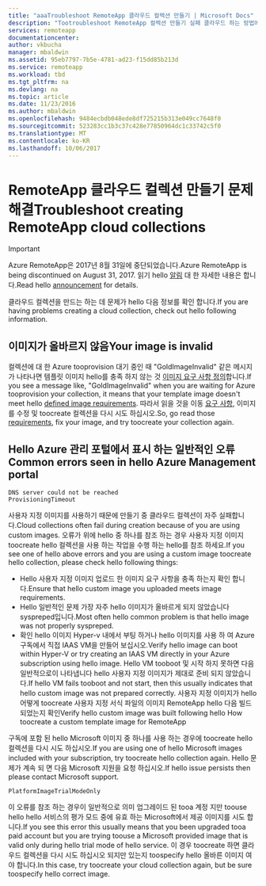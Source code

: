```yaml
---
title: "aaaTroubleshoot RemoteApp 클라우드 컬렉션 만들기 | Microsoft Docs"
description: "Tootroubleshoot RemoteApp 컬렉션 만들기 실패 클라우드 하는 방법에 대해 알아봅니다"
services: remoteapp
documentationcenter: 
author: vkbucha
manager: mbaldwin
ms.assetid: 95eb7797-7b5e-4781-ad23-f15dd85b213d
ms.service: remoteapp
ms.workload: tbd
ms.tgt_pltfrm: na
ms.devlang: na
ms.topic: article
ms.date: 11/23/2016
ms.author: mbaldwin
ms.openlocfilehash: 9484ecbdb048ede8df725215b313e049cc7648f0
ms.sourcegitcommit: 523283cc1b3c37c428e77850964dc1c33742c5f0
ms.translationtype: MT
ms.contentlocale: ko-KR
ms.lasthandoff: 10/06/2017
---
```

# <a name="troubleshoot-creating-remoteapp-cloud-collections"></a><span data-ttu-id="4fe15-103">RemoteApp 클라우드 컬렉션 만들기 문제 해결</span><span class="sxs-lookup"><span data-stu-id="4fe15-103">Troubleshoot creating RemoteApp cloud collections</span></span>
> [!IMPORTANT]
> <span data-ttu-id="4fe15-104">Azure RemoteApp은 2017년 8월 31일에 중단되었습니다.</span><span class="sxs-lookup"><span data-stu-id="4fe15-104">Azure RemoteApp is being discontinued on August 31, 2017.</span></span> <span data-ttu-id="4fe15-105">읽기 hello [알림](https://go.microsoft.com/fwlink/?linkid=821148) 대 한 자세한 내용은 합니다.</span><span class="sxs-lookup"><span data-stu-id="4fe15-105">Read hello [announcement](https://go.microsoft.com/fwlink/?linkid=821148) for details.</span></span>
> 
> 

<span data-ttu-id="4fe15-106">클라우드 컬렉션을 만드는 하는 데 문제가 hello 다음 정보를 확인 합니다.</span><span class="sxs-lookup"><span data-stu-id="4fe15-106">If you are having problems creating a cloud collection, check out hello following information.</span></span>

## <a name="your-image-is-invalid"></a><span data-ttu-id="4fe15-107">이미지가 올바르지 않음</span><span class="sxs-lookup"><span data-stu-id="4fe15-107">Your image is invalid</span></span>
<span data-ttu-id="4fe15-108">컬렉션에 대 한 Azure tooprovision 대기 중인 때 "GoldImageInvalid" 같은 메시지가 나타나면 템플릿 이미지 hello를 충족 하지 않는 것 [이미지 요구 사항 정의](remoteapp-imagereqs.md)합니다.</span><span class="sxs-lookup"><span data-stu-id="4fe15-108">If you see a message like, "GoldImageInvalid" when you are waiting for Azure tooprovision your collection, it means that your template image doesn't meet hello [defined image requirements](remoteapp-imagereqs.md).</span></span> <span data-ttu-id="4fe15-109">따라서 읽을 것을 이동 [요구 사항](remoteapp-imagereqs.md), 이미지를 수정 및 toocreate 컬렉션을 다시 시도 하십시오.</span><span class="sxs-lookup"><span data-stu-id="4fe15-109">So, go read those [requirements](remoteapp-imagereqs.md), fix your image, and try toocreate your collection again.</span></span>

## <a name="common-errors-seen-in-hello-azure-management-portal"></a><span data-ttu-id="4fe15-110">Hello Azure 관리 포털에서 표시 하는 일반적인 오류</span><span class="sxs-lookup"><span data-stu-id="4fe15-110">Common errors seen in hello Azure Management portal</span></span>
    DNS server could not be reached
    ProvisioningTimeout

<span data-ttu-id="4fe15-111">사용자 지정 이미지를 사용하기 때문에 만들기 중 클라우드 컬렉션이 자주 실패합니다.</span><span class="sxs-lookup"><span data-stu-id="4fe15-111">Cloud collections often fail during creation because of you are using custom images.</span></span>  <span data-ttu-id="4fe15-112">오류가 위에 hello 중 하나를 참조 하는 경우 사용자 지정 이미지 toocreate hello 컬렉션을 사용 하는 작업을 수행 하는 hello를 참조 하세요.</span><span class="sxs-lookup"><span data-stu-id="4fe15-112">If you see one of hello above errors and you are using a custom image toocreate hello collection, please check hello following things:</span></span>

* <span data-ttu-id="4fe15-113">Hello 사용자 지정 이미지 업로드 한 이미지 요구 사항을 충족 하는지 확인 합니다.</span><span class="sxs-lookup"><span data-stu-id="4fe15-113">Ensure that hello custom image you uploaded meets image requirements.</span></span>
* <span data-ttu-id="4fe15-114">Hello 일반적인 문제 가장 자주 hello 이미지가 올바르게 되지 않았습니다 syspreped입니다.</span><span class="sxs-lookup"><span data-stu-id="4fe15-114">Most often hello common problem is that hello image was not properly syspreped.</span></span>  
* <span data-ttu-id="4fe15-115">확인 hello 이미지 Hyper-v 내에서 부팅 하거나 hello 이미지를 사용 하 여 Azure 구독에서 직접 IAAS VM을 만들어 보십시오.</span><span class="sxs-lookup"><span data-stu-id="4fe15-115">Verify hello image can boot within Hyper-V or try creating an IAAS VM directly in your Azure subscription using hello image.</span></span> <span data-ttu-id="4fe15-116">Hello VM tooboot 및 시작 하지 못하면 다음 일반적으로이 나타냅니다 hello 사용자 지정 이미지가 제대로 준비 되지 않았습니다.</span><span class="sxs-lookup"><span data-stu-id="4fe15-116">If hello VM fails tooboot and not start, then this usually indicates that hello custom image was not prepared correctly.</span></span>  <span data-ttu-id="4fe15-117">사용자 지정 이미지가 hello 어떻게 toocreate 사용자 지정 서식 파일의 이미지 RemoteApp hello 다음 빌드 되었는지 확인</span><span class="sxs-lookup"><span data-stu-id="4fe15-117">Verify hello custom image was built following hello How toocreate a custom template image for RemoteApp</span></span>

<span data-ttu-id="4fe15-118">구독에 포함 된 hello Microsoft 이미지 중 하나를 사용 하는 경우에 toocreate hello 컬렉션을 다시 시도 하십시오.</span><span class="sxs-lookup"><span data-stu-id="4fe15-118">If you are using one of hello Microsoft images included with your subscription, try toocreate hello collection again.</span></span> <span data-ttu-id="4fe15-119">Hello 문제가 계속 되 면 다음 Microsoft 지원을 요청 하십시오.</span><span class="sxs-lookup"><span data-stu-id="4fe15-119">If hello issue persists then please contact Microsoft support.</span></span>

    PlatformImageTrialModeOnly

<span data-ttu-id="4fe15-120">이 오류를 참조 하는 경우이 일반적으로 의미 업그레이드 된 tooa 계정 지만 toouse hello hello 서비스의 평가 모드 중에 유효 하는 Microsoft에서 제공 이미지를 시도 합니다.</span><span class="sxs-lookup"><span data-stu-id="4fe15-120">If you see this error this usually means that you been upgraded tooa paid account but you are trying toouse a Microsoft provided image that is valid only during hello trial mode of hello service.</span></span> <span data-ttu-id="4fe15-121">이 경우 toocreate 하면 클라우드 컬렉션을 다시 시도 하십시오 되지만 있는지 toospecify hello 올바른 이미지 여야 합니다.</span><span class="sxs-lookup"><span data-stu-id="4fe15-121">In this case, try toocreate your cloud collection again, but be sure toospecify hello correct image.</span></span>

